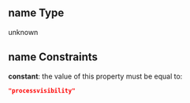 ## name Type

unknown

## name Constraints

**constant**: the value of this property must be equal to:

```json
"processvisibility"
```
